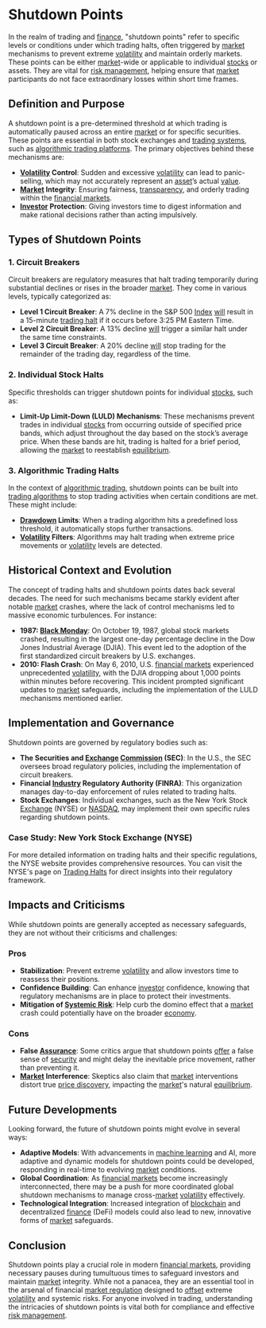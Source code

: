 # Shutdown Points

In the realm of trading and [finance](../f/finance.md), "shutdown points" refer to specific levels or conditions under which trading halts, often triggered by [market](../m/market.md) mechanisms to prevent extreme [volatility](../v/volatility.md) and maintain orderly markets. These points can be either [market](../m/market.md)-wide or applicable to individual [stocks](../s/stock.md) or assets. They are vital for [risk management](../r/risk_management.md), helping ensure that [market](../m/market.md) participants do not face extraordinary losses within short time frames. 

## Definition and Purpose

A shutdown point is a pre-determined threshold at which trading is automatically paused across an entire [market](../m/market.md) or for specific securities. These points are essential in both stock exchanges and [trading systems](../t/trading_systems.md), such as [algorithmic trading platforms](../a/algorithmic_trading_platforms.md). The primary objectives behind these mechanisms are:

- **[Volatility](../v/volatility.md) Control**: Sudden and excessive [volatility](../v/volatility.md) can lead to panic-selling, which may not accurately represent an [asset](../a/asset.md)’s actual [value](../v/value.md).
- **[Market](../m/market.md) Integrity**: Ensuring fairness, [transparency](../t/transparency.md), and orderly trading within the [financial markets](../f/financial_market.md).
- **[Investor](../i/investor.md) Protection**: Giving investors time to digest information and make rational decisions rather than acting impulsively.

## Types of Shutdown Points

### 1. Circuit Breakers
Circuit breakers are regulatory measures that halt trading temporarily during substantial declines or rises in the broader [market](../m/market.md). They come in various levels, typically categorized as:

- **Level 1 Circuit Breaker**: A 7% decline in the S&P 500 [Index](../i/index_instrument.md) [will](../w/will.md) result in a 15-minute [trading halt](../t/trading_halt.md) if it occurs before 3:25 PM Eastern Time.
- **Level 2 Circuit Breaker**: A 13% decline [will](../w/will.md) trigger a similar halt under the same time constraints.
- **Level 3 Circuit Breaker**: A 20% decline [will](../w/will.md) stop trading for the remainder of the trading day, regardless of the time.

### 2. Individual Stock Halts
Specific thresholds can trigger shutdown points for individual [stocks](../s/stock.md), such as:

- **Limit-Up Limit-Down (LULD) Mechanisms**: These mechanisms prevent trades in individual [stocks](../s/stock.md) from occurring outside of specified price bands, which adjust throughout the day based on the stock’s average price. When these bands are hit, trading is halted for a brief period, allowing the [market](../m/market.md) to reestablish [equilibrium](../e/equilibrium.md).

### 3. Algorithmic Trading Halts
In the context of [algorithmic trading](../a/accountability.md), shutdown points can be built into [trading algorithms](../t/trading_algorithms.md) to stop trading activities when certain conditions are met. These might include:

- **[Drawdown](../d/drawdown.md) Limits**: When a trading algorithm hits a predefined loss threshold, it automatically stops further transactions.
- **[Volatility](../v/volatility.md) Filters**: Algorithms may halt trading when extreme price movements or [volatility](../v/volatility.md) levels are detected.

## Historical Context and Evolution

The concept of trading halts and shutdown points dates back several decades. The need for such mechanisms became starkly evident after notable [market](../m/market.md) crashes, where the lack of control mechanisms led to massive economic turbulences. For instance:

- **1987: [Black Monday](../b/black_monday.md)**: On October 19, 1987, global stock markets crashed, resulting in the largest one-day percentage decline in the Dow Jones Industrial Average (DJIA). This event led to the adoption of the first standardized circuit breakers by U.S. exchanges.
- **2010: Flash Crash**: On May 6, 2010, U.S. [financial markets](../f/financial_market.md) experienced unprecedented [volatility](../v/volatility.md), with the DJIA dropping about 1,000 points within minutes before recovering. This incident prompted significant updates to [market](../m/market.md) safeguards, including the implementation of the LULD mechanisms mentioned earlier.

## Implementation and Governance

Shutdown points are governed by regulatory bodies such as:

- **The Securities and [Exchange](../e/exchange.md) [Commission](../c/commission.md) (SEC)**: In the U.S., the SEC oversees broad regulatory policies, including the implementation of circuit breakers.
- **Financial [Industry](../i/industry.md) Regulatory Authority (FINRA)**: This organization manages day-to-day enforcement of rules related to trading halts.
- **Stock Exchanges**: Individual exchanges, such as the New York Stock [Exchange](../e/exchange.md) (NYSE) or [NASDAQ](../n/nasdaq.md), may implement their own specific rules regarding shutdown points. 

### Case Study: New York Stock Exchange (NYSE)

For more detailed information on trading halts and their specific regulations, the NYSE website provides comprehensive resources. You can visit the NYSE's page on [Trading Halts](https://www.nyse.com/trade-halts) for direct insights into their regulatory framework.

## Impacts and Criticisms

While shutdown points are generally accepted as necessary safeguards, they are not without their criticisms and challenges:

### Pros
- **Stabilization**: Prevent extreme [volatility](../v/volatility.md) and allow investors time to reassess their positions.
- **Confidence Building**: Can enhance [investor](../i/investor.md) confidence, knowing that regulatory mechanisms are in place to protect their investments.
- **Mitigation of [Systemic Risk](../s/systemic_risk.md)**: Help curb the domino effect that a [market](../m/market.md) crash could potentially have on the broader [economy](../e/economy.md).

### Cons
- **False [Assurance](../a/assurance.md)**: Some critics argue that shutdown points [offer](../o/offer.md) a false sense of [security](../s/security.md) and might delay the inevitable price movement, rather than preventing it.
- **[Market](../m/market.md) Interference**: Skeptics also claim that [market](../m/market.md) interventions distort true [price discovery](../p/price_discovery.md), impacting the [market](../m/market.md)'s natural [equilibrium](../e/equilibrium.md).

## Future Developments

Looking forward, the future of shutdown points might evolve in several ways:

- **Adaptive Models**: With advancements in [machine learning](../m/machine_learning.md) and AI, more adaptive and dynamic models for shutdown points could be developed, responding in real-time to evolving [market](../m/market.md) conditions.
- **Global Coordination**: As [financial markets](../f/financial_market.md) become increasingly interconnected, there may be a push for more coordinated global shutdown mechanisms to manage cross-[market](../m/market.md) [volatility](../v/volatility.md) effectively.
- **Technological Integration**: Increased integration of [blockchain](../b/blockchain_in_trading.md) and decentralized [finance](../f/finance.md) (DeFi) models could also lead to new, innovative forms of [market](../m/market.md) safeguards.

## Conclusion

Shutdown points play a crucial role in modern [financial markets](../f/financial_market.md), providing necessary pauses during tumultuous times to safeguard investors and maintain [market](../m/market.md) integrity. While not a panacea, they are an essential tool in the arsenal of financial [market regulation](../m/market_regulation.md) designed to [offset](../o/offset.md) extreme [volatility](../v/volatility.md) and systemic risks. For anyone involved in trading, understanding the intricacies of shutdown points is vital both for compliance and effective [risk management](../r/risk_management.md).